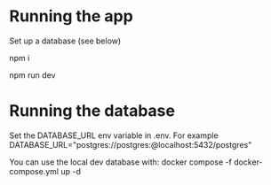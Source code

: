 # Running the app
Set up a database (see below)

npm i 

npm run dev

# Running the database
Set the DATABASE_URL env variable in .env. For example DATABASE_URL="postgres://postgres:<password>@localhost:5432/postgres"

You can use the local dev database with: docker compose -f docker-compose.yml up -d